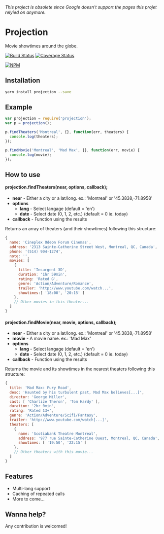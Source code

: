 *This project is obsolete since Google doesn't support the pages this projet relyied on anymore.*

# Projection
Movie showtimes around the globe.

[![Build Status](https://img.shields.io/travis/anault/projection.svg?style=flat-square)](https://travis-ci.org/anault/projection)
[![Coverage Status](https://img.shields.io/coveralls/anault/projection.svg?style=flat-square)](https://coveralls.io/r/anault/projection)

[![NPM](https://nodei.co/npm/projection.png)](https://nodei.co/npm/projection/)

## Installation
```bash
yarn install projection --save
```

## Example
```javascript
var projection = require('projection');
var p = projection();

p.findTheaters('Montreal', {}, function(err, theaters) {
  console.log(theaters);
});

p.findMovie('Montreal', 'Mad Max', {}, function(err, movie) {
  console.log(movie);
});
```

## How to use
#### projection.findTheaters(near, options, callback);
- **near** - Either a city or a lat/long. ex.: 'Montreal' or '45.3838,-71.8958'
- **options**
  - **lang** - Select langage (default = 'en')
  - **date** - Select date (0, 1, 2, etc.) (default = 0 ie. today)
- **callback** - Function using the results

Returns an array of theaters (and their showtimes) following this structure:
```javascript
{  
  name: 'Cineplex Odeon Forum Cinemas',
  address: '2313 Sainte-Catherine Street West, Montreal, QC, Canada',
  phone: '(514) 904-1274',
  note: '',
  movies: [  
    {  
      title: 'Insurgent 3D',
      duration: '1hr 59min',
      rating: 'Rated G',
      genre: 'Action/Adventure/Romance',
      trailer: 'http://www.youtube.com/watch...',
      showtimes:[ '18:00', '20:15' ]
    },
    // Other movies in this theater...
  ]
}
```
#### projection.findMovie(near, movie, options, callback);
- **near** - Either a city or a lat/long. ex.: 'Montreal' or '45.3838,-71.8958'
- **movie** - A movie name. ex.: 'Mad Max'
- **options**
  - **lang** - Select langage (default = 'en')
  - **date** - Select date (0, 1, 2, etc.) (default = 0 ie. today)
- **callback** - Function using the results

Returns the movie and its showtimes in the nearest theaters following this structure:
```javascript
{  
  title: 'Mad Max: Fury Road',
  desc: 'Haunted by his turbulent past, Mad Max believes[...]',
  director: 'George Miller',
  cast: [ 'Charlize Theron', 'Tom Hardy' ],
  duration: '2hr 0min',
  rating: 'Rated 13+',
  genre: 'Action/Adventure/Scifi/Fantasy',
  trailer: 'http://www.youtube.com/watch[...]',
  theaters: [  
    {  
      name: 'Scotiabank Theatre Montreal',
      address: '977 rue Sainte-Catherine Ouest, Montreal, QC, Canada',
      showtimes: [ '19:50', '22:15' ]
    },
    // Other theaters with this movie...
  ]
}
```

## Features
- Multi-lang support
- Caching of repeated calls
- More to come...

## Wanna help?
Any contribution is welcomed!
